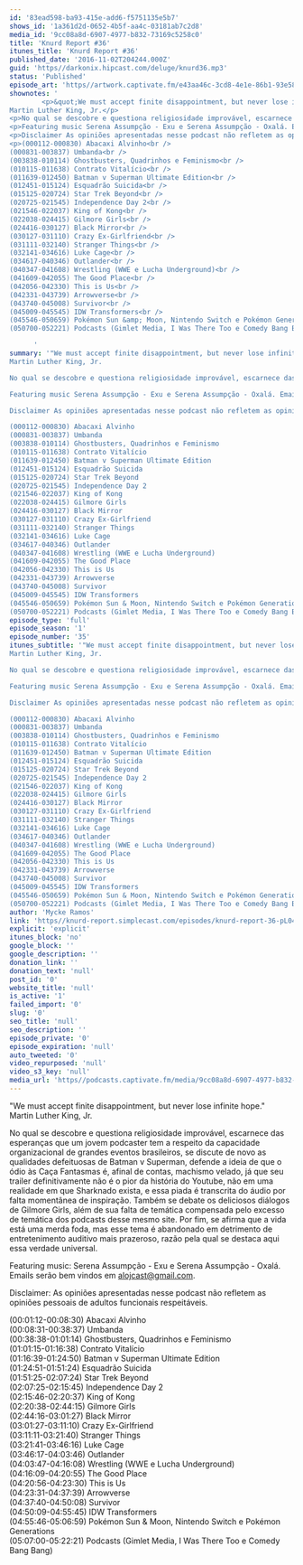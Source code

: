 ```yaml
---
id: '83ead598-ba93-415e-add6-f5751135e5b7'
shows_id: '1a361d2d-0652-4b5f-aa4c-03181ab7c2d8'
media_id: '9cc08a8d-6907-4977-b832-73169c5258c0'
title: 'Knurd Report #36'
itunes_title: 'Knurd Report #36'
published_date: '2016-11-02T204244.000Z'
guid: 'https//darkonix.hipcast.com/deluge/knurd36.mp3'
status: 'Published'
episode_art: 'https//artwork.captivate.fm/e43aa46c-3cd8-4e1e-86b1-93e5863c4080/1000-itunes-1582315387.jpg'
shownotes: '
        <p>&quot;We must accept finite disappointment, but never lose infinite hope.&quot;<br />
Martin Luther King, Jr.</p>
<p>No qual se descobre e questiona religiosidade improvável, escarnece das esperanças que um jovem podcaster tem a respeito da capacidade organizacional de grandes eventos brasileiros, se discute de novo as qualidades defeituosas de Batman v Superman, defende a ideia de que o ódio às Caça Fantasmas é, afinal de contas, machismo velado, já que seu trailer definitivamente não é o pior da história do Youtube, não em uma realidade em que Sharknado exista, e essa piada é transcrita do áudio por falta momentânea de inspiração. Também se debate os deliciosos diálogos de Gilmore Girls, além de sua falta de temática compensada pelo excesso de temática dos podcasts desse mesmo site. Por fim, se afirma que a vida está uma merda foda, mas esse tema é abandonado em detrimento de entretenimento auditivo mais prazeroso, razão pela qual se destaca aqui essa verdade universal.</p>
<p>Featuring music Serena Assumpção - Exu e Serena Assumpção - Oxalá. Emails serão bem vindos em alojcast@gmail.com.</p>
<p>Disclaimer As opiniões apresentadas nesse podcast não refletem as opiniões pessoais de adultos funcionais respeitáveis.</p>
<p>(000112-000830) Abacaxi Alvinho<br />
(000831-003837) Umbanda<br />
(003838-010114) Ghostbusters, Quadrinhos e Feminismo<br />
(010115-011638) Contrato Vitalício<br />
(011639-012450) Batman v Superman Ultimate Edition<br />
(012451-015124) Esquadrão Suicida<br />
(015125-020724) Star Trek Beyond<br />
(020725-021545) Independence Day 2<br />
(021546-022037) King of Kong<br />
(022038-024415) Gilmore Girls<br />
(024416-030127) Black Mirror<br />
(030127-031110) Crazy Ex-Girlfriend<br />
(031111-032140) Stranger Things<br />
(032141-034616) Luke Cage<br />
(034617-040346) Outlander<br />
(040347-041608) Wrestling (WWE e Lucha Underground)<br />
(041609-042055) The Good Place<br />
(042056-042330) This is Us<br />
(042331-043739) Arrowverse<br />
(043740-045008) Survivor<br />
(045009-045545) IDW Transformers<br />
(045546-050659) Pokémon Sun &amp; Moon, Nintendo Switch e Pokémon Generations<br />
(050700-052221) Podcasts (Gimlet Media, I Was There Too e Comedy Bang Bang)</p>

      '
summary: '"We must accept finite disappointment, but never lose infinite hope."
Martin Luther King, Jr.

No qual se descobre e questiona religiosidade improvável, escarnece das esperanças que um jovem podcaster tem a respeito da capacidade organizacional de grandes eventos brasileiros, se discute de novo as qualidades defeituosas de Batman v Superman, defende a ideia de que o ódio às Caça Fantasmas é, afinal de contas, machismo velado, já que seu trailer definitivamente não é o pior da história do Youtube, não em uma realidade em que Sharknado exista, e essa piada é transcrita do áudio por falta momentânea de inspiração. Também se debate os deliciosos diálogos de Gilmore Girls, além de sua falta de temática compensada pelo excesso de temática dos podcasts desse mesmo site. Por fim, se afirma que a vida está uma merda foda, mas esse tema é abandonado em detrimento de entretenimento auditivo mais prazeroso, razão pela qual se destaca aqui essa verdade universal.

Featuring music Serena Assumpção - Exu e Serena Assumpção - Oxalá. Emails serão bem vindos em alojcast@gmail.com.

Disclaimer As opiniões apresentadas nesse podcast não refletem as opiniões pessoais de adultos funcionais respeitáveis.

(000112-000830) Abacaxi Alvinho
(000831-003837) Umbanda
(003838-010114) Ghostbusters, Quadrinhos e Feminismo
(010115-011638) Contrato Vitalício
(011639-012450) Batman v Superman Ultimate Edition
(012451-015124) Esquadrão Suicida
(015125-020724) Star Trek Beyond
(020725-021545) Independence Day 2
(021546-022037) King of Kong
(022038-024415) Gilmore Girls
(024416-030127) Black Mirror
(030127-031110) Crazy Ex-Girlfriend
(031111-032140) Stranger Things
(032141-034616) Luke Cage
(034617-040346) Outlander
(040347-041608) Wrestling (WWE e Lucha Underground)
(041609-042055) The Good Place
(042056-042330) This is Us
(042331-043739) Arrowverse
(043740-045008) Survivor
(045009-045545) IDW Transformers
(045546-050659) Pokémon Sun & Moon, Nintendo Switch e Pokémon Generations
(050700-052221) Podcasts (Gimlet Media, I Was There Too e Comedy Bang Bang)'
episode_type: 'full'
episode_season: '1'
episode_number: '35'
itunes_subtitle: '"We must accept finite disappointment, but never lose infinite hope."
Martin Luther King, Jr.

No qual se descobre e questiona religiosidade improvável, escarnece das esperanças que um jovem podcaster tem a respeito da capacidade organizacional de grandes eventos brasileiros, se discute de novo as qualidades defeituosas de Batman v Superman, defende a ideia de que o ódio às Caça Fantasmas é, afinal de contas, machismo velado, já que seu trailer definitivamente não é o pior da história do Youtube, não em uma realidade em que Sharknado exista, e essa piada é transcrita do áudio por falta momentânea de inspiração. Também se debate os deliciosos diálogos de Gilmore Girls, além de sua falta de temática compensada pelo excesso de temática dos podcasts desse mesmo site. Por fim, se afirma que a vida está uma merda foda, mas esse tema é abandonado em detrimento de entretenimento auditivo mais prazeroso, razão pela qual se destaca aqui essa verdade universal.

Featuring music Serena Assumpção - Exu e Serena Assumpção - Oxalá. Emails serão bem vindos em alojcast@gmail.com.

Disclaimer As opiniões apresentadas nesse podcast não refletem as opiniões pessoais de adultos funcionais respeitáveis.

(000112-000830) Abacaxi Alvinho
(000831-003837) Umbanda
(003838-010114) Ghostbusters, Quadrinhos e Feminismo
(010115-011638) Contrato Vitalício
(011639-012450) Batman v Superman Ultimate Edition
(012451-015124) Esquadrão Suicida
(015125-020724) Star Trek Beyond
(020725-021545) Independence Day 2
(021546-022037) King of Kong
(022038-024415) Gilmore Girls
(024416-030127) Black Mirror
(030127-031110) Crazy Ex-Girlfriend
(031111-032140) Stranger Things
(032141-034616) Luke Cage
(034617-040346) Outlander
(040347-041608) Wrestling (WWE e Lucha Underground)
(041609-042055) The Good Place
(042056-042330) This is Us
(042331-043739) Arrowverse
(043740-045008) Survivor
(045009-045545) IDW Transformers
(045546-050659) Pokémon Sun & Moon, Nintendo Switch e Pokémon Generations
(050700-052221) Podcasts (Gimlet Media, I Was There Too e Comedy Bang Bang)'
author: 'Mycke Ramos'
link: 'https//knurd-report.simplecast.com/episodes/knurd-report-36-pL04EiH2'
explicit: 'explicit'
itunes_block: 'no'
google_block: ''
google_description: ''
donation_link: ''
donation_text: 'null'
post_id: '0'
website_title: 'null'
is_active: '1'
failed_import: '0'
slug: '0'
seo_title: 'null'
seo_description: ''
episode_private: '0'
episode_expiration: 'null'
auto_tweeted: '0'
video_repurposed: 'null'
video_s3_key: 'null'
media_url: 'https//podcasts.captivate.fm/media/9cc08a8d-6907-4977-b832-73169c5258c0/knurd36_tc.mp3'
---
```

"We must accept finite disappointment, but never lose infinite hope."  
Martin Luther King, Jr.

No qual se descobre e questiona religiosidade improvável, escarnece das esperanças que um jovem podcaster tem a respeito da capacidade organizacional de grandes eventos brasileiros, se discute de novo as qualidades defeituosas de Batman v Superman, defende a ideia de que o ódio às Caça Fantasmas é, afinal de contas, machismo velado, já que seu trailer definitivamente não é o pior da história do Youtube, não em uma realidade em que Sharknado exista, e essa piada é transcrita do áudio por falta momentânea de inspiração. Também se debate os deliciosos diálogos de Gilmore Girls, além de sua falta de temática compensada pelo excesso de temática dos podcasts desse mesmo site. Por fim, se afirma que a vida está uma merda foda, mas esse tema é abandonado em detrimento de entretenimento auditivo mais prazeroso, razão pela qual se destaca aqui essa verdade universal.

Featuring music: Serena Assumpção - Exu e Serena Assumpção - Oxalá. Emails serão bem vindos em alojcast@gmail.com.

Disclaimer: As opiniões apresentadas nesse podcast não refletem as opiniões pessoais de adultos funcionais respeitáveis.

(00:01:12-00:08:30) Abacaxi Alvinho  
(00:08:31-00:38:37) Umbanda  
(00:38:38-01:01:14) Ghostbusters, Quadrinhos e Feminismo  
(01:01:15-01:16:38) Contrato Vitalício  
(01:16:39-01:24:50) Batman v Superman Ultimate Edition  
(01:24:51-01:51:24) Esquadrão Suicida  
(01:51:25-02:07:24) Star Trek Beyond  
(02:07:25-02:15:45) Independence Day 2  
(02:15:46-02:20:37) King of Kong  
(02:20:38-02:44:15) Gilmore Girls  
(02:44:16-03:01:27) Black Mirror  
(03:01:27-03:11:10) Crazy Ex-Girlfriend  
(03:11:11-03:21:40) Stranger Things  
(03:21:41-03:46:16) Luke Cage  
(03:46:17-04:03:46) Outlander  
(04:03:47-04:16:08) Wrestling (WWE e Lucha Underground)  
(04:16:09-04:20:55) The Good Place  
(04:20:56-04:23:30) This is Us  
(04:23:31-04:37:39) Arrowverse  
(04:37:40-04:50:08) Survivor  
(04:50:09-04:55:45) IDW Transformers  
(04:55:46-05:06:59) Pokémon Sun & Moon, Nintendo Switch e Pokémon Generations  
(05:07:00-05:22:21) Podcasts (Gimlet Media, I Was There Too e Comedy Bang Bang)